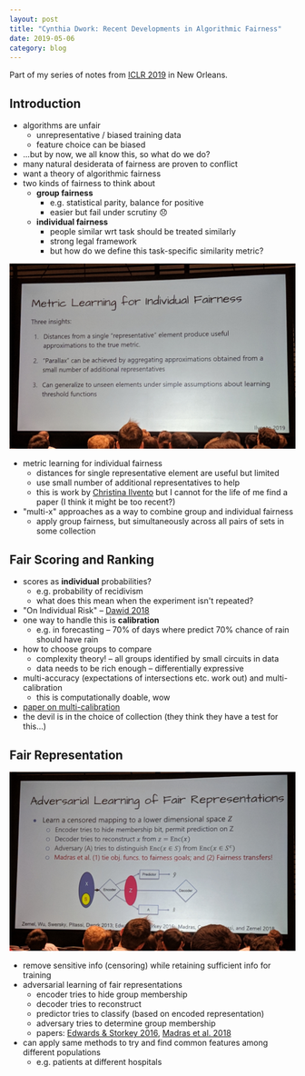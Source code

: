 ```yaml
---
layout: post
title: "Cynthia Dwork: Recent Developments in Algorithmic Fairness"
date: 2019-05-06
category: blog
---
```


Part of my series of notes from [ICLR 2019](https://iclr.cc/Conferences/2019) in New Orleans.

## Introduction
* algorithms are unfair
    * unrepresentative / biased training data
    * feature choice can be biased
* ...but by now, we all know this, so what do we do?
* many natural desiderata of fairness are proven to conflict
* want a theory of algorithmic fairness
* two kinds of fairness to think about
    * **group fairness**
        * e.g. statistical parity, balance for positive
        * easier but fail under scrutiny :disappointed:
    * **individual fairness**
        * people similar wrt task should be treated similarly
        * strong legal framework
        * but how do we define this task-specific similarity metric?

![metric learning for individual fairness](/assets/images/2019-iclr/fair-metric.jpg "metric learning for individual fairness")

* metric learning for individual fairness
    * distances for single representative element are useful but limited
    * use small number of additional representatives to help
    * this is work by [Christina Ilvento](http://cilvento.org/) but I cannot for the life of me find a paper (I think it might be too recent?)
* "multi-x" approaches as a way to combine group and individual fairness 
    * apply group fairness, but simultaneously across all pairs of sets in some collection

## Fair Scoring and Ranking
* scores as **individual** probabilities?
    * e.g. probability of recidivism
    * what does this mean when the experiment isn't repeated?
* "On Individual Risk" – [Dawid 2018](https://link.springer.com/article/10.1007/s11229-015-0953-4)
* one way to handle this is **calibration**
    * e.g. in forecasting – 70% of days where predict 70% chance of rain should have rain
* how to choose groups to compare
    * complexity theory! – all groups identified by small circuits in data
    * data needs to be rich enough – differentially expressive
* multi-accuracy (expectations of intersections etc. work out) and multi-calibration
    * this is computationally doable, wow
* [paper on multi-calibration](https://arxiv.org/abs/1711.08513)
* the devil is in the choice of collection (they think they have a test for this...)

## Fair Representation

![adversarial learning of fair representations](/assets/images/2019-iclr/fair-reps.jpg "adversarial learning of fair representations")

* remove sensitive info (censoring) while retaining sufficient info for training
* adversarial learning of fair representations
    * encoder tries to hide group membership
    * decoder tries to reconstruct
    * predictor tries to classify (based on encoded representation)
    * adversary tries to determine group membership
    * papers: [Edwards & Storkey 2016](https://arxiv.org/abs/1511.05897), [Madras et al. 2018](https://arxiv.org/abs/1802.06309)
* can apply same methods to try and find common features among different populations
    * e.g. patients at different hospitals
